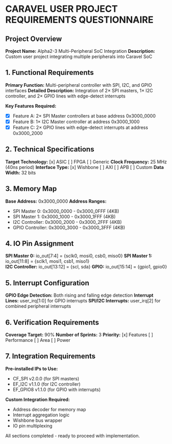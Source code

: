 # CARAVEL USER PROJECT REQUIREMENTS QUESTIONNAIRE

## Project Overview
**Project Name:** Alpha2-3 Multi-Peripheral SoC Integration
**Description:** Custom user project integrating multiple peripherals into Caravel SoC

## 1. Functional Requirements
**Primary Function:** Multi-peripheral controller with SPI, I2C, and GPIO interfaces
**Detailed Description:** Integration of 2× SPI masters, 1× I2C controller, and 2× GPIO lines with edge-detect interrupts

**Key Features Required:**
- [x] Feature A: 2× SPI Master controllers at base address 0x3000_0000
- [x] Feature B: 1× I2C Master controller at address 0x3000_1000  
- [x] Feature C: 2× GPIO lines with edge-detect interrupts at address 0x3000_2000

## 2. Technical Specifications
**Target Technology:** [x] ASIC [ ] FPGA [ ] Generic
**Clock Frequency:** 25 MHz (40ns period)
**Interface Type:** [x] Wishbone [ ] AXI [ ] APB [ ] Custom
**Data Width:** 32 bits

## 3. Memory Map
**Base Address:** 0x3000_0000
**Address Ranges:**
- SPI Master 0: 0x3000_0000 - 0x3000_0FFF (4KB)
- SPI Master 1: 0x3000_1000 - 0x3000_1FFF (4KB) 
- I2C Controller: 0x3000_2000 - 0x3000_2FFF (4KB)
- GPIO Controller: 0x3000_3000 - 0x3000_3FFF (4KB)

## 4. IO Pin Assignment
**SPI Master 0:** io_out[7:4] = {sclk0, mosi0, csb0, miso0}
**SPI Master 1:** io_out[11:8] = {sclk1, mosi1, csb1, miso1}  
**I2C Controller:** io_out[13:12] = {scl, sda}
**GPIO:** io_out[15:14] = {gpio1, gpio0}

## 5. Interrupt Configuration
**GPIO Edge Detection:** Both rising and falling edge detection
**Interrupt Lines:** user_irq[1:0] for GPIO interrupts
**SPI/I2C Interrupts:** user_irq[2] for combined peripheral interrupts

## 6. Verification Requirements
**Coverage Target:** 90%
**Number of Sprints:** 3
**Priority:** [x] Features [ ] Performance [ ] Area [ ] Power

## 7. Integration Requirements
**Pre-installed IPs to Use:**
- CF_SPI v2.0.0 (for SPI masters)
- EF_I2C v1.1.0 (for I2C controller)  
- EF_GPIO8 v1.1.0 (for GPIO with interrupts)

**Custom Integration Required:**
- Address decoder for memory map
- Interrupt aggregation logic
- Wishbone bus wrapper
- IO pin multiplexing

All sections completed - ready to proceed with implementation.